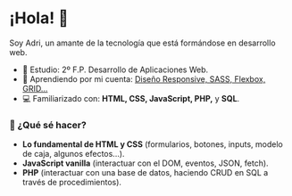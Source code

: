 # ¡Hola! 👋

Soy Adri, un amante de la tecnología que está formándose en desarrollo web.</p>

- 📖 Estudio: 2º F.P. Desarrollo de Aplicaciones Web.
- 🌱 Aprendiendo por mi cuenta: [Diseño Responsive, SASS, Flexbox, GRID...](https://www.udemy.com/course/master-en-css-responsive-sass-flexbox-grid-y-boostrap-4/)
- 💻 Familiarizado con: **HTML, CSS, JavaScript, PHP,** y **SQL**.

<h3>📌 ¿Qué sé hacer?</h3>
<ul>
  <li>
   <strong>Lo fundamental de HTML y CSS</strong> (formularios, botones, inputs, modelo de caja, algunos efectos...).
  </li>
    <li>
     <strong>JavaScript vanilla</strong> (interactuar con el DOM, eventos, JSON, fetch).
  </li>
  <li>
   <strong>PHP</strong> (interactuar con una base de datos, haciendo CRUD en SQL a través de procedimientos).
  </li>
</ul>
